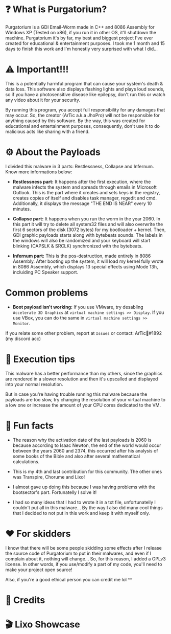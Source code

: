 # ❓ What is Purgatorium?
Purgatorium is a GDI Email-Worm made in C++ and 8086 Assembly for Windows XP (Tested on x86), if you run it in other OS, it'll shutdown the machine. Purgatorium it's by far, my best and biggest project I've ever created for educational &amp; entertainment purposes. I took me 1 month and 15 days to finish this work and I'm honestly very surprised with what I did...

# ⚠️ Important!!!
This is a potentially harmful program that can cause your system's death & data loss. This software also displays flashing lights and plays loud sounds, so if you have a photosensitive disease like epilepsy, don't run this or watch any video about it for your security.

By running this program, you accept full responsibility for any damages that may occur. So, the creator (ArTic a.k.a JhoPro) will not be responsible for anything caused by this software. By the way, this was created for educational and entertainment purposes, consequently, don't use it to do malicious acts like sharing with a friend.

# ⚙️ About the Payloads
I divided this malware in 3 parts: Restlessness, Collapse and Infernum. Know more informations below:

* <b>Restlessness part:</b> It happens after the first execution, where the malware infects the system and spreads through emails in Microsoft Outlook. This is the part where it creates and sets keys in the registry, creates copies of itself and disables task manager, regedit and cmd. Additionally, it displays the message "THE END IS NEAR" every 10 minutes.

* <b>Collapse part:</b> It happens when you run the worm in the year 2060. In this part it will try to delete all system32 files and will also overwrite the first 6 sectors of the disk (3072 bytes) for my bootloader + kernel. Then, GDI graphic payloads starts along with bytebeats sounds. The labels in the windows will also be randomized and your keyboard will start blinking (CAPSLK & SRCLK) synchronized with the bytebeats.

* <b>Infernum part:</b> This is the pos-destruction, made entirely in 8086 Assembly. After booting up the system, it will load my kernel fully wrote in 8086 Assembly, which displays 13 special effects using Mode 13h, incluiding PC Speaker support.

# Common problems

* <b>Boot payload isn't working:</b> If you use VMware, try desabling `Accelerate 3D Graphics` at `virtual machine settings >> Display`. If you use VBox, you can do the same in `virtual machine settings >> Monitor`.

If you relate some other problem, report at `Issues` or contact: ArTic🌊#1892 (my discord acc)

# 🚀 Execution tips
This malware has a better performance than my others, since the graphics are rendered in a slower resolution and then it's upscalled and displayed into your normal resolution. 

But in case you're having trouble running this malware because the payloads are too slow, try changing the resolution of your virtual machine to a low one or increase the amount of your CPU cores dedicated to the VM.

# 🤔 Fun facts
* The reason why the activation date of the last payloads is 2060 is because according to Isaac Newton, the end of the world would occur between the years 2060 and 2374, this occurred after his analysis of some books of the Bible and also after several mathematical calculations.

* This is my 4th and last contribution for this community. The other ones was Transpire, Chorume and Lixo!

* I almost gave up doing this because I was having problems with the bootsector's part. Fortunatelly I solve it!

* I had so many ideas that I had to wrote it in a txt file, unfortunatelly I couldn't put all in this malware... By the way I also did many cool things that I decided to not put in this work and keep it with myself only.

# ❤️ For skidders
I know that there will be some people skidding some effects after I release the source code of Purgatorium to put in their malwares, and even if I complain about it, nothing will change... So, for this reason, I added a GPLv3 license. In other words, if you use/modify a part of my code, you'll need to make your project open source!

Also, if you're a good ethical person you can credit me lol ^^

# 🤝 Credits


# 🎬 Lixo Showcase
